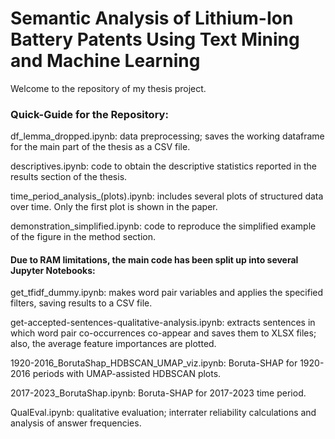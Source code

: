 # Semantic Analysis of Lithium-Ion Battery Patents Using Text Mining and Machine Learning

Welcome to the repository of my thesis project.


### Quick-Guide for the Repository:
df_lemma_dropped.ipynb: data preprocessing; saves the working dataframe for the main part of the thesis as a CSV file.

descriptives.ipynb: code to obtain the descriptive statistics reported in the results section of the thesis.

time_period_analysis_(plots).ipynb: includes several plots of structured data over time. Only the first plot is shown in the paper.

demonstration_simplified.ipynb: code to reproduce the simplified example of the figure in the method section.

#### Due to RAM limitations, the main code has been split up into several Jupyter Notebooks:

get_tfidf_dummy.ipynb: makes word pair variables and applies the specified filters, saving results to a CSV file.

get-accepted-sentences-qualitative-analysis.ipynb: extracts sentences in which word pair co-occurrences co-appear and saves them to XLSX files; also, the average feature importances are plotted.

1920-2016_BorutaShap_HDBSCAN_UMAP_viz.ipynb: Boruta-SHAP for 1920-2016 periods with UMAP-assisted HDBSCAN plots.

2017-2023_BorutaShap.ipynb: Boruta-SHAP for 2017-2023 time period.

QualEval.ipynb: qualitative evaluation; interrater reliability calculations and analysis of answer frequencies.

